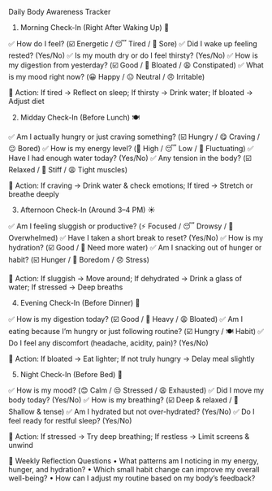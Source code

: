 Daily Body Awareness Tracker

1. Morning Check-In (Right After Waking Up) 🌅

✅ How do I feel? (☑️ Energetic / 😴 Tired / 🤕 Sore)
✅ Did I wake up feeling rested? (Yes/No)
✅ Is my mouth dry or do I feel thirsty? (Yes/No)
✅ How is my digestion from yesterday? (☑️ Good / 🤨 Bloated / 😩 Constipated)
✅ What is my mood right now? (😀 Happy / 😐 Neutral / 😠 Irritable)

📌 Action: If tired → Reflect on sleep; If thirsty → Drink water; If bloated → Adjust diet

2. Midday Check-In (Before Lunch) 🍽️

✅ Am I actually hungry or just craving something? (☑️ Hungry / 😋 Craving / 😐 Bored)
✅ How is my energy level? (💪 High / 😴 Low / 🔄 Fluctuating)
✅ Have I had enough water today? (Yes/No)
✅ Any tension in the body? (☑️ Relaxed / 🤕 Stiff / 😩 Tight muscles)

📌 Action: If craving → Drink water & check emotions; If tired → Stretch or breathe deeply

3. Afternoon Check-In (Around 3–4 PM) ☀️

✅ Am I feeling sluggish or productive? (⚡ Focused / 😴 Drowsy / 🤯 Overwhelmed)
✅ Have I taken a short break to reset? (Yes/No)
✅ How is my hydration? (☑️ Good / 🥵 Need more water)
✅ Am I snacking out of hunger or habit? (☑️ Hunger / 🤨 Boredom / 😞 Stress)

📌 Action: If sluggish → Move around; If dehydrated → Drink a glass of water; If stressed → Deep breaths

4. Evening Check-In (Before Dinner) 🌆

✅ How is my digestion today? (☑️ Good / 🤨 Heavy / 😩 Bloated)
✅ Am I eating because I’m hungry or just following routine? (☑️ Hungry / 🍽️ Habit)
✅ Do I feel any discomfort (headache, acidity, pain)? (Yes/No)

📌 Action: If bloated → Eat lighter; If not truly hungry → Delay meal slightly

5. Night Check-In (Before Bed) 🌙

✅ How is my mood? (😊 Calm / 😒 Stressed / 😩 Exhausted)
✅ Did I move my body today? (Yes/No)
✅ How is my breathing? (☑️ Deep & relaxed / 😤 Shallow & tense)
✅ Am I hydrated but not over-hydrated? (Yes/No)
✅ Do I feel ready for restful sleep? (Yes/No)

📌 Action: If stressed → Try deep breathing; If restless → Limit screens & unwind

🔄 Weekly Reflection Questions
	•	What patterns am I noticing in my energy, hunger, and hydration?
	•	Which small habit change can improve my overall well-being?
	•	How can I adjust my routine based on my body’s feedback?
